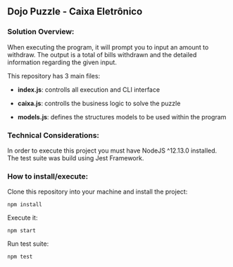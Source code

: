 ## Dojo Puzzle - Caixa Eletrônico

### Solution Overview:
When executing the program, it will prompt you to input an amount to withdraw.
The output is a total of bills withdrawn and the detailed information regarding the given input.


This repository has 3 main files:

* **index.js**: controlls all execution and CLI interface

* **caixa.js**: controlls the business logic to solve the puzzle

* **models.js**: defines the structures models to be used within the program

### Technical Considerations:
In order to execute this project you must have NodeJS ^12.13.0 installed.
The test suite was build using Jest Framework.

### How to install/execute:
Clone this repository into your machine and install the project:
```
npm install
```

Execute it:
```
npm start
```

Run test suite:
```
npm test
```



